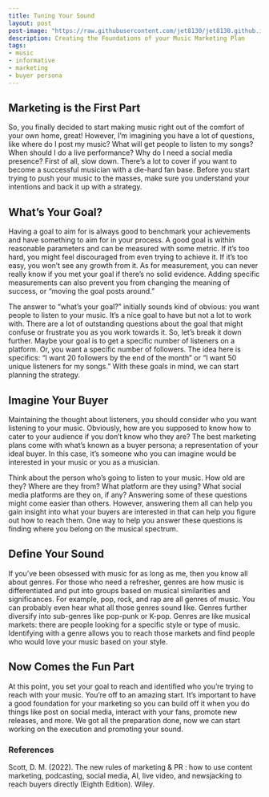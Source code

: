 ```yaml
---
title: Tuning Your Sound
layout: post
post-image: "https://raw.githubusercontent.com/jet8130/jet8130.github.io/master/assets/images/Post2.png"
description: Creating the Foundations of your Music Marketing Plan
tags:
- music
- informative
- marketing
- buyer persona
---
```

## Marketing is the First Part
So, you finally decided to start making music right out of the comfort of your own home, great! However, I’m imagining you have a lot of questions, like where do I post my music? What will get people to listen to my songs? When should I do a live performance? Why do I need a social media presence? First of all, slow down. There’s a lot to cover if you want to become a successful musician with a die-hard fan base. Before you start trying to push your music to the masses, make sure you understand your intentions and back it up with a strategy. 

## What’s Your Goal?
Having a goal to aim for is always good to benchmark your achievements and have something to aim for in your process. A good goal is within reasonable parameters and can be measured with some metric. If it’s too hard, you might feel discouraged from even trying to achieve it. If it’s too easy, you won’t see any growth from it. As for measurement, you can never really know if you met your goal if there’s no solid evidence. Adding specific measurements can also prevent you from changing the meaning of success, or “moving the goal posts around.”

The answer to “what’s your goal?” initially sounds kind of obvious: you want people to listen to your music. It’s a nice goal to have but not a lot to work with. There are a lot of outstanding questions about the goal that might confuse or frustrate you as you work towards it. So, let’s break it down further. Maybe your goal is to get a specific number of listeners on a platform. Or, you want a specific number of followers. The idea here is specifics: “I want 20 followers by the end of the month” or “I want 50 unique listeners for my songs.” With these goals in mind, we can start planning the strategy.

## Imagine Your Buyer
Maintaining the thought about listeners, you should consider who you want listening to your music. Obviously, how are you supposed to know how to cater to your audience if you don’t know who they are?  The best marketing plans come with what’s known as a buyer persona; a representation of your ideal buyer. In this case, it’s someone who you can imagine would be interested in your music or you as a musician.

Think about the person who’s going to listen to your music. How old are they? Where are they from? What platform are they using? What social media platforms are they on, if any? Answering some of these questions might come easier than others. However, answering them all can help you gain insight into what your buyers are interested in that can help you figure out how to reach them. One way to help you answer these questions is finding where you belong on the musical spectrum. 

## Define Your Sound
If you’ve been obsessed with music for as long as me, then you know all about genres. For those who need a refresher, genres are how music is differentiated and put into groups based on musical similarities and significances. For example, pop, rock, and rap are all genres of music. You can probably even hear what all those genres sound like. Genres further diversify into sub-genres like pop-punk or K-pop. Genres are like musical markets: there are people looking for a specific style or type of music. Identifying with a genre allows you to reach those markets and find people who would love your music based on your style.

## Now Comes the Fun Part
At this point, you set your goal to reach and identified who you’re trying to reach with your music. You’re off to an amazing start. It’s important to have a good foundation for your marketing so you can build off it when you do things like post on social media, interact with your fans, promote new releases, and more. We got all the preparation done, now we can start working on the execution and promoting your sound. 


### References
Scott, D. M. (2022). The new rules of marketing & PR : how to use content marketing, podcasting, social media, AI, live video, and newsjacking to reach buyers directly (Eighth Edition). Wiley.